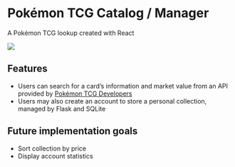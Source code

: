 <h1> Pokémon TCG Catalog / Manager </h1>

A Pokémon TCG lookup created with React

<img src="pkmn_demo.gif">

<h2> Features </h2>
<ul>
    <li> Users can search for a card’s information and market value from an API provided by 
        <a href="https://pokemontcg.io" target="_blank" rel="noopener noreferrer"> 
            Pokémon TCG Developers 
        </a>
    </li>
    <li> Users may also create an account to store a personal collection, managed by Flask and SQLite </li>
</ul>

<h2> Future implementation goals </h2>
<ul>
    <li> Sort collection by price </li>
    <li> Display account statistics </li>
</ul>